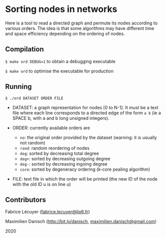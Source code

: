 # Sorting nodes in networks

Here is a tool to read a directed graph and permute its nodes according to various orders. The idea is that some algorithms may have different time and space efficiency depending on the ordering of nodes.

## Compilation
`$ make ord DEBUG=1` to obtain a debugging executable

`$ make ord` to optimise the executable for production

## Running
`$ ./ord DATASET ORDER FILE`

* DATASET: a graph representation for nodes [0 to N-1]. It must be a text file where each line corresponds to a directed edge of the form `a b` (ie a SPACE b, with a and b long unsigned integers).

* ORDER: currently available orders are
  * `no`:   the original order provided by the dataset (warning: it is usually not random)
  * `rand`: random reordering of nodes
  * `deg`:  sorted by decreasing total degree
  * `deg+`: sorted by decreasing outgoing degree
  * `deg-`: sorted by decreasing ingoing degree
  * `core`: sorted by degeneracy ordering (k-core pealing algorithm)

* FILE: text file in which the order will be printed (the new ID of the node with the old ID u is on line u)

## Contributors 

Fabrice Lécuyer (fabrice.lecuyer@lip6.fr)

Maximilien Danisch (http://bit.ly/danisch, maximilien.danisch@gmail.com)

2020
